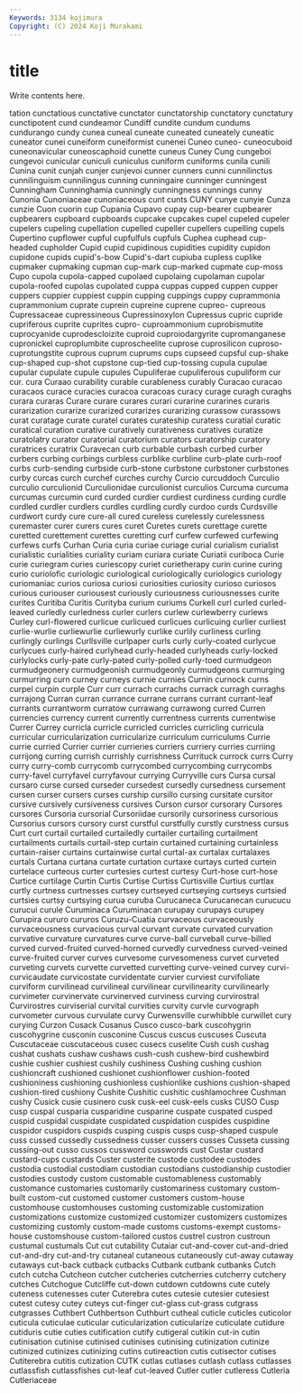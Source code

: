 ```yaml
---
Keywords: 3134 kojimura
Copyright: (C) 2024 Koji Murakami
---
```


# title

Write contents here.



tation cunctatious cunctative cunctator cunctatorship
cunctatory cunctatury cunctipotent cund cundeamor Cundiff cundite cundum cundums cundurango
cundy cunea cuneal cuneate cuneated cuneately cuneatic cuneator cunei cuneiform
cuneiformist cunenei Cuneo cuneo- cuneocuboid cuneonavicular cuneoscaphoid cunette cuneus Cuney
Cung cungeboi cungevoi cunicular cuniculi cuniculus cuniform cuniforms cunila cunili
Cunina cunit cunjah cunjer cunjevoi cunner cunners cunni cunnilinctus cunnilinguism
cunnilingus cunning cunningaire cunninger cunningest Cunningham Cunninghamia cunningly cunningness cunnings
cunny Cunonia Cunoniaceae cunoniaceous cunt cunts CUNY cunye cunyie Cunza
cunzie Cuon cuorin cup Cupania Cupavo cupay cup-bearer cupbearer cupbearers
cupboard cupboards cupcake cupcakes cupel cupeled cupeler cupelers cupeling cupellation
cupelled cupeller cupellers cupelling cupels Cupertino cupflower cupful cupfulfuls cupfuls
Cuphea cuphead cup-headed cupholder Cupid cupid cupidinous cupidities cupidity cupidon
cupidone cupids cupid's-bow Cupid's-dart cupiuba cupless cuplike cupmaker cupmaking cupman
cup-mark cup-marked cupmate cup-moss Cupo cupola cupola-capped cupolaed cupolaing cupolaman
cupolar cupola-roofed cupolas cupolated cuppa cuppas cupped cuppen cupper cuppers
cuppier cuppiest cuppin cupping cuppings cuppy cuprammonia cuprammonium cuprate cuprein
cupreine cuprene cupreo- cupreous Cupressaceae cupressineous Cupressinoxylon Cupressus cupric cupride
cupriferous cuprite cuprites cupro- cuproammonium cuprobismutite cuprocyanide cuprodescloizite cuproid cuproiodargyrite
cupromanganese cupronickel cuproplumbite cuproscheelite cuprose cuprosilicon cuproso- cuprotungstite cuprous cuprum
cuprums cups cupseed cupsful cup-shake cup-shaped cup-shot cupstone cup-tied cup-tossing
cupula cupulae cupular cupulate cupule cupules Cupuliferae cupuliferous cupuliform cur
cur. cura Curaao curability curable curableness curably Curacao curacao curacaos
curace curacies curacoa curacoas curacy curage curagh curaghs curara curaras
Curare curare curares curari curarine curarines curaris curarization curarize curarized
curarizes curarizing curassow curassows curat curatage curate curatel curates curateship
curatess curatial curatic curatical curation curative curatively curativeness curatives curatize
curatolatry curator curatorial curatorium curators curatorship curatory curatrices curatrix Curavecan
curb curbable curbash curbed curber curbers curbing curbings curbless curblike
curbline curb-plate curb-roof curbs curb-sending curbside curb-stone curbstone curbstoner curbstones
curby curcas curch curchef curches curchy Curcio curcuddoch Curculio curculio
curculionid Curculionidae curculionist curculios Curcuma curcuma curcumas curcumin curd curded
curdier curdiest curdiness curding curdle curdled curdler curdlers curdles curdling
curdly curdoo curds Curdsville curdwort curdy cure cure-all cured cureless
curelessly curelessness curemaster curer curers cures curet Curetes curets curettage
curette curetted curettement curettes curetting curf curfew curfewed curfewing curfews
curfs Curhan Curia curia curiae curiage curial curialism curialist curialistic
curialities curiality curiam curiara curiate Curiatii curiboca Curie curie curiegram
curies curiescopy curiet curietherapy curin curine curing curio curiolofic curiologic
curiological curiologically curiologics curiology curiomaniac curios curiosa curiosi curiosities curiosity
curioso curiosos curious curiouser curiousest curiously curiousness curiousnesses curite curites
Curitiba Curitis Curityba curium curiums Curkell curl curled curled-leaved curledly
curledness curler curlers curlew curlewberry curlews Curley curl-flowered curlicue curlicued
curlicues curlicuing curlier curliest curlie-wurlie curliewurlie curliewurly curlike curlily curliness
curling curlingly curlings Curllsville curlpaper curls curly curly-coated curlycue curlycues
curly-haired curlyhead curly-headed curlyheads curly-locked curlylocks curly-pate curly-pated curly-polled curly-toed
curmudgeon curmudgeonery curmudgeonish curmudgeonly curmudgeons curmurging curmurring curn curney curneys
curnie curnies Curnin curnock curns curpel curpin curple Curr curr
currach currachs currack curragh curraghs currajong Curran curran currance currane
currans currant currant-leaf currants currantworm curratow currawang currawong curred Curren
currencies currency current currently currentness currents currentwise Currer Currey curricla
curricle curricled curricles curricling curricula curricular curricularization curricularize curriculum curriculums
Currie currie curried Currier currier currieries curriers curriery curries curriing
currijong curring currish currishly currishness Currituck currock currs Curry curry
curry-comb currycomb currycombed currycombing currycombs curry-favel curryfavel curryfavour currying Curryville
curs Cursa cursal cursaro curse cursed curseder cursedest cursedly cursedness
cursement cursen curser cursers curses curship cursillo cursing cursitate cursitor
cursive cursively cursiveness cursives Curson cursor cursorary Cursores cursores Cursoria
cursorial Cursoriidae cursorily cursoriness cursorious Cursorius cursors cursory curst curstful
curstfully curstly curstness cursus Curt curt curtail curtailed curtailedly curtailer
curtailing curtailment curtailments curtails curtail-step curtain curtained curtaining curtainless curtain-raiser
curtains curtainwise curtal curtal-ax curtalax curtalaxes curtals Curtana curtana curtate
curtation curtaxe curtays curted curtein curtelace curteous curter curtesies curtest
curtesy Curt-hose curt-hose Curtice curtilage Curtin Curtis Curtise Curtiss Curtisville
Curtius curtlax curtly curtness curtnesses curtsey curtseyed curtseying curtseys curtsied
curtsies curtsy curtsying curua curuba Curucaneca Curucanecan curucucu curucui curule
Curuminaca Curuminacan curupay curupays curupey Curupira cururo cururos Curuzu-Cuatia curvaceous
curvaceously curvaceousness curvacious curval curvant curvate curvated curvation curvative curvature
curvatures curve curve-ball curveball curve-billed curved curved-fruited curved-horned curvedly curvedness
curved-veined curve-fruited curver curves curvesome curvesomeness curvet curveted curveting curvets
curvette curvetted curvetting curve-veined curvey curvi- curvicaudate curvicostate curvidentate curvier
curviest curvifoliate curviform curvilinead curvilineal curvilinear curvilinearity curvilinearly curvimeter curvinervate
curvinerved curviness curving curvirostral Curvirostres curviserial curvital curvities curvity curvle
curvograph curvometer curvous curvulate curvy Curwensville curwhibble curwillet cury curying
Curzon Cusack Cusanus Cusco cusco-bark cuscohygrin cuscohygrine cusconin cusconine Cuscus
cuscus cuscuses Cuscuta Cuscutaceae cuscutaceous cusec cusecs cuselite Cush cush
cushag cushat cushats cushaw cushaws cush-cush cushew-bird cushewbird cushie cushier
cushiest cushily cushiness Cushing cushing cushion cushioncraft cushioned cushionet cushionflower
cushion-footed cushioniness cushioning cushionless cushionlike cushions cushion-shaped cushion-tired cushiony Cushite
Cushitic cushitic cushlamochree Cushman cushy Cusick cusie cusinero cusk cusk-eel
cusk-eels cusks CUSO Cusp cusp cuspal cusparia cusparidine cusparine cuspate
cuspated cusped cuspid cuspidal cuspidate cuspidated cuspidation cuspides cuspidine cuspidor
cuspidors cuspids cusping cuspis cusps cusp-shaped cuspule cuss cussed cussedly
cussedness cusser cussers cusses Cusseta cussing cussing-out cusso cussos cussword
cusswords cust Custar custard custard-cups custards Custer custerite custode custodee
custodes custodia custodial custodiam custodian custodians custodianship custodier custodies custody
custom customable customableness customably customance customaries customarily customariness customary custom-built
custom-cut customed customer customers custom-house customhouse customhouses customing customizable customization
customizations customize customized customizer customizers customizes customizing customly custom-made customs
customs-exempt customs-house customshouse custom-tailored custos custrel custron custroun custumal custumals
Cut cut cutability Cutaiar cut-and-cover cut-and-dried cut-and-dry cut-and-try cutaneal cutaneous
cutaneously cut-away cutaway cutaways cut-back cutback cutbacks Cutbank cutbank cutbanks
Cutch cutch cutcha Cutcheon cutcher cutcheries cutcherries cutcherry cutchery cutches
Cutchogue Cutcliffe cut-down cutdown cutdowns cute cutely cuteness cutenesses cuter
Cuterebra cutes cutesie cutesier cutesiest cutest cutesy cutey cuteys cut-finger
cut-glass cut-grass cutgrass cutgrasses Cuthbert Cuthbertson Cuthburt cutheal cuticle cuticles
cuticolor cuticula cuticulae cuticular cuticularization cuticularize cuticulate cutidure cutiduris cutie
cuties cutification cutify cutigeral cutikin cut-in cutin cutinisation cutinise cutinised
cutinises cutinising cutinization cutinize cutinized cutinizes cutinizing cutins cutireaction cutis
cutisector cutises Cutiterebra cutitis cutization CUTK cutlas cutlases cutlash cutlass
cutlasses cutlassfish cutlassfishes cut-leaf cut-leaved Cutler cutler cutleress Cutleria Cutleriaceae
